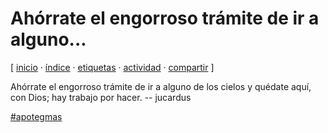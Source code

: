 # Ahórrate el engorroso trámite de ir a alguno...
[ [inicio](https://github.com/jucardus/jucardus.github.io/blob/main/index.md) · [índice](https://github.com/jucardus/jucardus.github.io/blob/main/indice.md) · [etiquetas](https://github.com/jucardus/jucardus.github.io/blob/main/etiquetas.md) · [actividad](https://github.com/jucardus/jucardus.github.io/blob/main/actividad.md) · [compartir](https://x.com/intent/tweet?text=Ah%C3%B3rrate+el+engorroso+tr%C3%A1mite+de+ir+a+alguno...+%E2%80%94+Apotegmas%0A%0A%E2%86%92+https%3A%2F%2Fgithub.com%2Fjucardus%2Fjucardus.github.io%2Fblob%2Fmain%2Fa%2Fh%2Fo%2Fahorrate-el-engorroso-tramite-de-ir.md%0A%0A%23apotegmas_jucardus) ]

Ahórrate el engorroso trámite de ir a alguno de los cielos y quédate aquí, con Dios; hay trabajo por hacer. -- jucardus

[#apotegmas](https://github.com/jucardus/jucardus.github.io/blob/main/a/p/apotegmas.md)